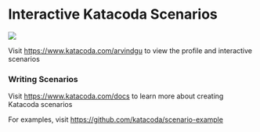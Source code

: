 # Interactive Katacoda Scenarios

[![](http://shields.katacoda.com/katacoda/arvindgu/count.svg)](https://www.katacoda.com/arvindgu "Get your profile on Katacoda.com")

Visit https://www.katacoda.com/arvindgu to view the profile and interactive scenarios

### Writing Scenarios
Visit https://www.katacoda.com/docs to learn more about creating Katacoda scenarios

For examples, visit https://github.com/katacoda/scenario-example
